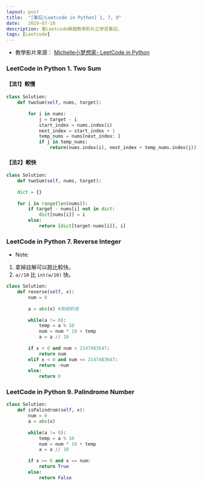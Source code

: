 ```yaml
---
layout: post
title:  "[筆記/Leetcode in Python] 1, 7, 9"
date:   2019-07-18
description: 看Leetcode解題教學影片之學習筆記。
tags: [Leetcode]
---
```


* 教學影片來源：
[Michelle小梦想家- LeetCode in Python](https://www.youtube.com/playlist?list=PL2rWx9cCzU84eBz9Xfp9Rah5Fexq5yrh8)


### LeetCode in Python 1. Two Sum

#### 【法1】較慢

```python
class Solution:
	def twoSum(self, nums, target):
		
		for i in nums:
			j = target - i
			start_index = nums.index(i)
			next_index = start_index + 1
			temp_nums = nums[next_index: ]
			if j in temp_nums:
				return(nums.index(i), next_index + temp_nums.index(j))
```

#### 【法2】較快

```python
class Solution:
	def twoSum(self, nums, target):
	
	dict = {}
	
	for i in range(len(nums)):
		if target - nums[i] not in dict:
			dict[nums[i]] = i
		else:
			return [dict[target-nums[i]], i]
```


### LeetCode in Python 7. Reverse Integer

* Note:
1. 拿掉註解可以跑比較快。
2. `a//10` 比 `int(a/10)` 快。 

```python
class Solution:
	def reverse(self, x):
		num = 0
		
		a = abs(x) #取絕對值
		
		while(a != 0):
			temp = a % 10
			num = num * 10 + temp
			a = a // 10
		
		if x > 0 and num < 2147483647:
			return num
		elif x < 0 and num <= 2147483647:
			return -num
		else:
			return 0
```


### LeetCode in Python 9. Palindrome Number

```python
class Solution:
	def isPalindrom(self, x):
		num = 0
		a = abs(x)
		
		while(a != 0):
			temp = a % 10
			num = num * 10 + temp
			a = a // 10
			
		if x >= 0 and x == num:
			return True
		else:
			return False
```
